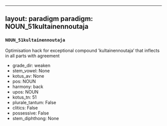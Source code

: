 
---
layout: paradigm
paradigm: NOUN_51kultainennoutaja
---
### ` NOUN_51kultainennoutaja `

Optimisation hack for exceptional compound ’kultainennoutaja’ that inflects in all parts with agreement
* grade_dir: weaken
* stem_vowel: None
* kotus_av: None
* pos: NOUN
* harmony: back
* upos: NOUN
* kotus_tn: 51
* plurale_tantum: False
* clitics: False
* possessive: False
* stem_diphthong: None
